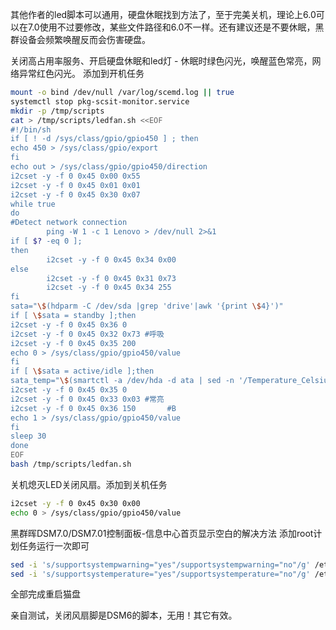 其他作者的led脚本可以通用，硬盘休眠找到方法了，至于完美关机，理论上6.0可以在7.0使用不过要修改，某些文件路径和6.0不一样。还有建议还是不要休眠，黑群设备会频繁唤醒反而会伤害硬盘。

关闭高占用率服务、开启硬盘休眠和led灯 - 休眠时绿色闪光，唤醒蓝色常亮，网络异常红色闪光。 添加到开机任务

```sh
mount -o bind /dev/null /var/log/scemd.log || true
systemctl stop pkg-scsit-monitor.service
mkdir -p /tmp/scripts
cat > /tmp/scripts/ledfan.sh <<EOF
#!/bin/sh
if [ ! -d /sys/class/gpio/gpio450 ] ; then
echo 450 > /sys/class/gpio/export
fi
echo out > /sys/class/gpio/gpio450/direction
i2cset -y -f 0 0x45 0x00 0x55
i2cset -y -f 0 0x45 0x01 0x01
i2cset -y -f 0 0x45 0x30 0x07
while true
do
#Detect network connection
        ping -W 1 -c 1 Lenovo > /dev/null 2>&1
if [ $? -eq 0 ];
then
        i2cset -y -f 0 0x45 0x34 0x00
else
        i2cset -y -f 0 0x45 0x31 0x73
        i2cset -y -f 0 0x45 0x34 255
fi
sata="\$(hdparm -C /dev/sda |grep 'drive'|awk '{print \$4}')"
if [ \$sata = standby ];then
i2cset -y -f 0 0x45 0x36 0
i2cset -y -f 0 0x45 0x32 0x73 #呼吸
i2cset -y -f 0 0x45 0x35 200
echo 0 > /sys/class/gpio/gpio450/value      
fi
if [ \$sata = active/idle ];then
sata_temp="\$(smartctl -a /dev/hda -d ata | sed -n '/Temperature_Celsius/p' | awk '{print \$10}')"
i2cset -y -f 0 0x45 0x35 0
i2cset -y -f 0 0x45 0x33 0x03 #常亮
i2cset -y -f 0 0x45 0x36 150       #B
echo 1 > /sys/class/gpio/gpio450/value
fi
sleep 30
done
EOF
bash /tmp/scripts/ledfan.sh
```


关机熄灭LED关闭风扇。添加到关机任务

```sh
i2cset -y -f 0 0x45 0x30 0x00
echo 0 > /sys/class/gpio/gpio450/value
```


黑群晖DSM7.0/DSM7.01控制面板-信息中心首页显示空白的解决方法
添加root计划任务运行一次即可

```sh
sed -i 's/supportsystempwarning="yes"/supportsystempwarning="no"/g' /etc.defaults/synoinfo.conf
sed -i 's/supportsystemperature="yes"/supportsystemperature="no"/g' /etc.defaults/synoinfo.conf
```


全部完成重启猫盘

亲自测试，关闭风扇脚是DSM6的脚本，无用！其它有效。
